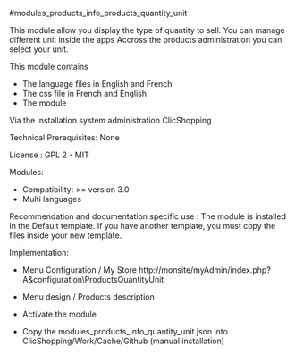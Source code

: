 #modules_products_info_products_quantity_unit

This module allow you display the type of quantity to sell.
You can manage different unit inside the apps
Accross the products administration you can select your unit.

This module contains

- The language files in English and French
- The css file in French and English
- The module
  
Via the installation system administration ClicShopping

Technical Prerequisites: None

License : GPL 2 - MIT

Modules:

- Compatibility: >= version 3.0
- Multi languages

Recommendation and documentation specific use :
The module is installed in the Default template.
If you have another template, you must copy the files inside your new template.

Implementation:

- Menu Configuration / My Store
http://monsite/myAdmin/index.php?A&configuration\ProductsQuantityUnit

- Menu design / Products description
- Activate the module

- Copy the modules_products_info_quantity_unit.json into ClicShopping/Work/Cache/Github (manual installation)



